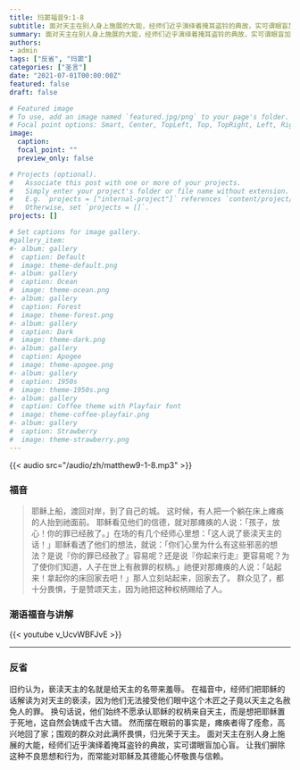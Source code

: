 ```yaml
---
title: 玛窦福音9:1-8
subtitle: 面对天主在别人身上施展的大能，经师们近乎演绎着掩耳盗铃的典故，实可谓眼盲加心盲。 让我们摒除这种不良思想和行为，而常能对耶稣及其德能心怀敬畏与信赖。
summary: 面对天主在别人身上施展的大能，经师们近乎演绎着掩耳盗铃的典故，实可谓眼盲加心盲。 让我们摒除这种不良思想和行为，而常能对耶稣及其德能心怀敬畏与信赖。
authors:
- admin
tags: ["反省", "玛窦"]
categories: ["圣言"]
date: "2021-07-01T00:00:00Z"
featured: false
draft: false

# Featured image
# To use, add an image named `featured.jpg/png` to your page's folder.
# Focal point options: Smart, Center, TopLeft, Top, TopRight, Left, Right, BottomLeft, Bottom, BottomRight
image:
  caption:
  focal_point: ""
  preview_only: false

# Projects (optional).
#   Associate this post with one or more of your projects.
#   Simply enter your project's folder or file name without extension.
#   E.g. `projects = ["internal-project"]` references `content/project/deep-learning/index.md`.
#   Otherwise, set `projects = []`.
projects: []

# Set captions for image gallery.
#gallery_item:
#- album: gallery
#  caption: Default
#  image: theme-default.png
#- album: gallery
#  caption: Ocean
#  image: theme-ocean.png
#- album: gallery
#  caption: Forest
#  image: theme-forest.png
#- album: gallery
#  caption: Dark
#  image: theme-dark.png
#- album: gallery
#  caption: Apogee
#  image: theme-apogee.png
#- album: gallery
#  caption: 1950s
#  image: theme-1950s.png
#- album: gallery
#  caption: Coffee theme with Playfair font
#  image: theme-coffee-playfair.png
#- album: gallery
#  caption: Strawberry
#  image: theme-strawberry.png
---
```


{{< audio src="/audio/zh/matthew9-1-8.mp3" >}}

### 福音
> 耶稣上船，渡回对岸，到了自己的城。 这时候，有人把一个躺在床上瘫痪的人抬到祂面前。 耶稣看见他们的信德，就对那瘫痪的人说：「孩子，放心！你的罪已经赦了。」在场的有几个经师心里想：「这人说了亵渎天主的话！」耶稣看透了他们的想法，就说：「你们心里为什么有这些邪恶的想法？是说『你的罪已经赦了』容易呢？还是说『你起来行走』更容易呢？为了使你们知道，人子在世上有赦罪的权柄。」祂便对那瘫痪的人说：「站起来！拿起你的床回家去吧！」那人立刻站起来，回家去了。 群众见了，都十分畏惧，于是赞颂天主，因为祂把这种权柄赐给了人。


### 潮语福音与讲解
{{< youtube v_UcvWBFJvE >}}

---
### 反省
旧约认为，亵渎天主的名就是给天主的名带来羞辱。 在福音中，经师们把耶稣的话解读为对天主的亵渎，因为他们无法接受他们眼中这个木匠之子竟以天主之名赦免人的罪。 换句话说，他们始终不愿承认耶稣的权柄来自天主，而是想把耶稣置于死地，这自然会铸成千古大错。 然而摆在眼前的事实是，瘫痪者得了痊愈，高兴地回了家；围观的群众对此满怀畏惧，归光荣于天主。 面对天主在别人身上施展的大能，经师们近乎演绎着掩耳盗铃的典故，实可谓眼盲加心盲。 让我们摒除这种不良思想和行为，而常能对耶稣及其德能心怀敬畏与信赖。
